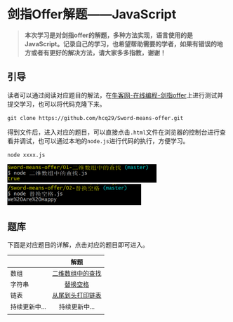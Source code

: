 # 剑指Offer解题——JavaScript

>  **本次学习是对剑指offer的解题，多种方法实现，语言使用的是JavaScript。记录自己的学习，也希望帮助需要的学者，如果有错误的地方或者有更好的解决方法，请大家多多指教，谢谢！**

## 引导

读者可以通过阅读对应题目的解法，在[牛客网-在线编程-剑指offer](https://www.nowcoder.com/ta/coding-interviews)上进行测试并提交学习，也可以将代码克隆下来。

```b
git clone https://github.com/hcq29/Sword-means-offer.git
```

得到文件后，进入对应的题目，可以直接点击`.html`文件在浏览器的控制台进行查看并调试，也可以通过本地的`node.js`进行代码的执行，方便学习。

```b
node xxxx.js
```

<img src="images/image-20200116140535097.png" alt="image-20200116140535097" style="zoom: 50%;" />

<img src="images/image-20200116140806972.png" alt="image-20200116140806972" style="zoom: 50%;" />

## 题库

下面是对应题目的详解，点击对应的题目即可进入。

|               |                    解题                    |
| :------------ | :----------------------------------------: |
| 数组          | [二维数组中的查找](./01-二维数组中的查找/) |
| 字符串        |         [替换空格](./02-替换空格/)         |
| 链表          | [从尾到头打印链表](./03-从尾到头打印链表/) |
| 持续更新中... |               持续更新中...                |
|               |                                            |

